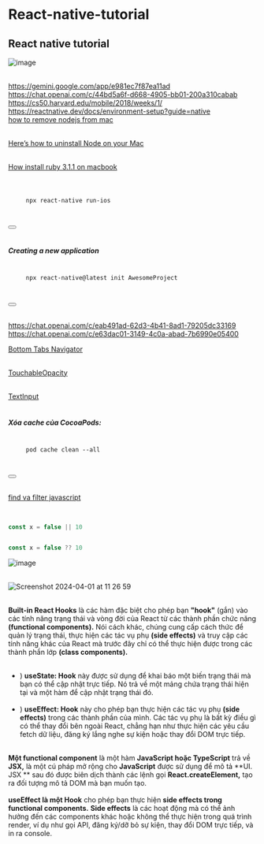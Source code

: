 # React-native-tutorial
## React native tutorial
![image](https://github.com/Experimenters1/React-native-tutorial/assets/64000769/ee3df20b-0928-49bd-90e6-55633e67eaf2)<br><br>

https://gemini.google.com/app/e981ec7f87ea11ad <br>
https://chat.openai.com/c/44bd5a6f-d668-4905-bb01-200a310cabab  <br>
https://cs50.harvard.edu/mobile/2018/weeks/1/ <br>
https://reactnative.dev/docs/environment-setup?guide=native <br>
[how to remove nodejs from mac](https://www.google.com/search?q=how+to+remove+nodejs+from+mac&oq=How+remove+nodejs&gs_lcrp=EgZjaHJvbWUqCAgCEAAYFhgeMgYIABBFGDkyCAgBEAAYFhgeMggIAhAAGBYYHjIICAMQABgWGB4yCAgEEAAYFhgeMggIBRAAGBYYHjIICAYQABgWGB4yCAgHEAAYFhgeMggICBAAGBYYHjIICAkQABgWGB7SAQkxOTY1OGowajeoAgCwAgA&sourceid=chrome&ie=UTF-8) <br><br>

[Here’s how to uninstall Node on your Mac](https://macpaw.com/how-to/uninstall-node-mac) <br><br>

[How install ruby 3.1.1 on macbook](https://gemini.google.com/app/f9a8a95e0ca74079) <br><br>
#### 
<div class="code-snippet">
  <pre>
    <code>
     npx react-native run-ios
    </code>
  </pre>
  <button class="copy-button" data-clipboard-target=".code-snippet"></button>
</div> <br>

##### Creating a new application
<div class="code-snippet">
  <pre>
    <code>
     npx react-native@latest init AwesomeProject
    </code>
  </pre>
  <button class="copy-button" data-clipboard-target=".code-snippet"></button>
</div> <br>

https://chat.openai.com/c/eab491ad-62d3-4b41-8ad1-79205dc33169 <br>
https://chat.openai.com/c/e63dac01-3149-4c0a-abad-7b6990e05400 <br>


[Bottom Tabs Navigator](https://reactnavigation.org/docs/bottom-tab-navigator) <br><br>

[TouchableOpacity](https://reactnative.dev/docs/touchableopacity) <br><br>

[TextInput](https://reactnative.dev/docs/textinput) <br><br>


#####  Xóa cache của CocoaPods: 

<div class="code-snippet">
  <pre>
    <code>
     pod cache clean --all
    </code>
  </pre>
  <button class="copy-button" data-clipboard-target=".code-snippet"></button>
</div> <br>


[find va filter javascript](https://www.google.com/search?q=find+va+filter+javascript&rlz=1C5CHFA_enVN1013VN1013&oq=find+va+filter+&gs_lcrp=EgZjaHJvbWUqBwgGECEYnwUyCQgAEEUYORifBTIHCAEQIRigATIHCAIQIRigATIHCAMQIRigATIHCAQQIRigATIHCAUQIRigATIHCAYQIRifBTIHCAcQIRifBTIHCAgQIRifBTIHCAkQIRifBdIBCTExOTQzajBqN6gCALACAA&sourceid=chrome&ie=UTF-8) <br><br>


```typescript

const x = false || 10 

```

```typescript

const x = false ?? 10  
```

![image](https://github.com/Experimenters1/React-native-tutorial/assets/64000769/30fd1b04-0c5d-4167-8c95-e492a0e2e777) <br><br>

![Screenshot 2024-04-01 at 11 26 59](https://github.com/Experimenters1/React-native-tutorial/assets/64000769/231d29ad-a8ea-4167-b7ce-409f094e7ff8) <br><br>

**Built-in React Hooks** là các hàm đặc biệt cho phép bạn **"hook"** (gắn) vào các tính năng trạng thái và vòng đời của React từ các thành phần chức năng **(functional components).** Nói cách khác, chúng cung cấp cách thức để quản lý trạng thái, thực hiện các tác vụ phụ **(side effects)** và truy cập các tính năng khác của React mà trước đây chỉ có thể thực hiện được trong các thành phần lớp **(class components).**  <br><br>

- ) **useState: Hook** này được sử dụng để khai báo một biến trạng thái mà bạn có thể cập nhật trực tiếp. Nó trả về một mảng chứa trạng thái hiện tại và một hàm để cập nhật trạng thái đó. <br><br>
- ) **useEffect: Hook** này cho phép bạn thực hiện các tác vụ phụ **(side effects)** trong các thành phần của mình. Các tác vụ phụ là bất kỳ điều gì có thể thay đổi bên ngoài React, chẳng hạn như thực hiện các yêu cầu fetch dữ liệu, đăng ký lắng nghe sự kiện hoặc thay đổi DOM trực tiếp. <br><br>

 **Một functional component** là một hàm **JavaScript hoặc TypeScript** trả về **JSX,** là một cú pháp mở rộng cho **JavaScript** được sử dụng để mô tả  **UI. JSX ** sau đó được biên dịch thành các lệnh gọi  **React.createElement,** tạo ra đối tượng mô tả DOM mà bạn muốn tạo. <br><br>
**useEffect là một Hook** cho phép bạn thực hiện **side effects trong functional components.** **Side effects** là các hoạt động mà có thể ảnh hưởng đến các components khác hoặc không thể thực hiện trong quá trình render, ví dụ như gọi API, đăng ký/dỡ bỏ sự kiện, thay đổi DOM trực tiếp, và in ra console.
 <br><br>





